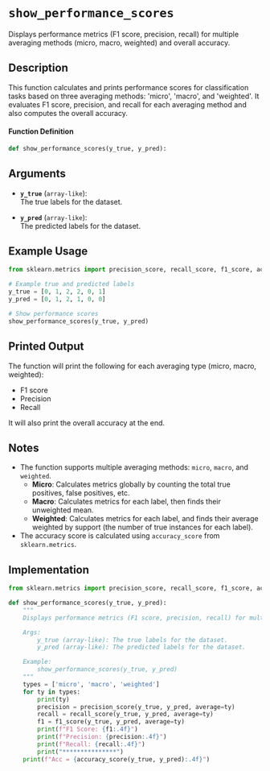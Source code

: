 # `show_performance_scores`

Displays performance metrics (F1 score, precision, recall) for multiple averaging methods (micro, macro, weighted) and overall accuracy.

## Description

This function calculates and prints performance scores for classification tasks based on three averaging methods: 'micro', 'macro', and 'weighted'. It evaluates F1 score, precision, and recall for each averaging method and also computes the overall accuracy.

#### Function Definition
```python
def show_performance_scores(y_true, y_pred):
```

## Arguments

- **`y_true`** (`array-like`):  
  The true labels for the dataset.

- **`y_pred`** (`array-like`):  
  The predicted labels for the dataset.

## Example Usage

```python
from sklearn.metrics import precision_score, recall_score, f1_score, accuracy_score

# Example true and predicted labels
y_true = [0, 1, 2, 2, 0, 1]
y_pred = [0, 1, 2, 1, 0, 0]

# Show performance scores
show_performance_scores(y_true, y_pred)
```

## Printed Output

The function will print the following for each averaging type (micro, macro, weighted):

- F1 score
- Precision
- Recall

It will also print the overall accuracy at the end.

## Notes

- The function supports multiple averaging methods: `micro`, `macro`, and `weighted`. 
  - **Micro**: Calculates metrics globally by counting the total true positives, false positives, etc.
  - **Macro**: Calculates metrics for each label, then finds their unweighted mean.
  - **Weighted**: Calculates metrics for each label, and finds their average weighted by support (the number of true instances for each label).
- The accuracy score is calculated using `accuracy_score` from `sklearn.metrics`.

## Implementation

```python
from sklearn.metrics import precision_score, recall_score, f1_score, accuracy_score

def show_performance_scores(y_true, y_pred):
    """
    Displays performance metrics (F1 score, precision, recall) for multiple averaging methods and overall accuracy.

    Args:
        y_true (array-like): The true labels for the dataset.
        y_pred (array-like): The predicted labels for the dataset.

    Example:
        show_performance_scores(y_true, y_pred)
    """
    types = ['micro', 'macro', 'weighted']
    for ty in types:
        print(ty)
        precision = precision_score(y_true, y_pred, average=ty) 
        recall = recall_score(y_true, y_pred, average=ty)        
        f1 = f1_score(y_true, y_pred, average=ty) 
        print(f"F1 Score: {f1:.4f}")
        print(f"Precision: {precision:.4f}")
        print(f"Recall: {recall:.4f}")
        print("***************")
    print(f"Acc = {accuracy_score(y_true, y_pred):.4f}")
```

